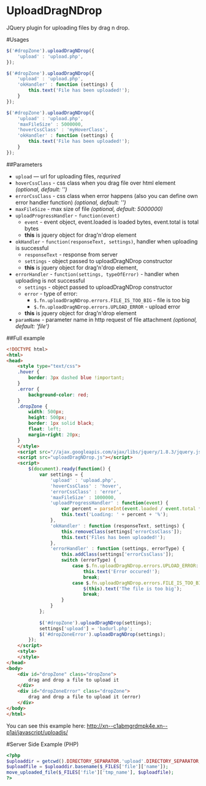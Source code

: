 # UploadDragNDrop
JQuery plugin for uploading files by drag n drop.

#Usages
```javascript
$('#dropZone').uploadDragNDrop({
	'upload' : 'upload.php', 
});
```
```javascript
$('#dropZone').uploadDragNDrop({
	'upload' : 'upload.php', 
	'okHandler' : function (settings) {					
		this.text('File has been uploaded!');
	}
});
```
```javascript
$('#dropZone').uploadDragNDrop({
	'upload' : 'upload.php', 
	'maxFileSize' : 5000000,
	'hoverCssClass' : 'myHoverClass',
	'okHandler' : function (settings) {					
		this.text('File has been uploaded!');
	}
});
```
##Parameters
* ``` upload ``` — url for uploading files, *requrired*
* ``` hoverCssClass ``` - css class when you drag file over html element *(optional, default: '')*
* ``` errorCssClass ``` - css class when error happens (also you can define own error handler function) *(optional, default: '')*
* ``` maxFileSize ``` - max size of file *(optional, default: 5000000)*
* ``` uploadProgressHandler ``` - ``` function(event) ```
	* ``` event ``` - event object, event.loaded is loaded bytes, event.total is total bytes
	* **this** is jquery object for drag'n'drop element
* ``` okHandler ``` - ``` function(responseText, settings) ```, handler when uploading is successful
	* ```responseText``` - response from server
	* ```settings``` - object passed to uploadDragNDrop constructor
	* **this** is jquery object for drag'n'drop element,
* ``` errorHandler ``` - ``` function(settings, typeOfError) ``` - handler when uploading is not successful
	* ```settings``` - object passed to uploadDragNDrop constructor
	* ```error``` - type of error:
		- ``` $.fn.uploadDragNDrop.errors.FILE_IS_TOO_BIG ``` - file is too big
		- ``` $.fn.uploadDragNDrop.errors.UPLOAD_ERROR ``` - upload error
	* **this** is jquery object for drag'n'drop element 
* ``` paramName ``` - parameter name in http request of file attachment *(optional, default: 'file')*

##Full example
```html
<!DOCTYPE html>
<html>
<head>
	<style type="text/css">
	.hover {
		border: 3px dashed blue !important;		
	}
	.error {
		background-color: red;
	}
	.dropZone {
		width: 500px;
		height: 500px;
		border: 1px solid black;
		float: left;
		margin-right: 20px;
	}	
	</style>
	<script src="//ajax.googleapis.com/ajax/libs/jquery/1.8.3/jquery.js"></script>
	<script src="uploadDragNDrop.js"></script>
	<script>
		$(document).ready(function() {
			var settings = {
				'upload' : 'upload.php', 
				'hoverCssClass' : 'hover', 
				'errorCssClass' : 'error',
				'maxFileSize' : 1000000,
				'uploadProgressHandler' : function(event) {
					var percent = parseInt(event.loaded / event.total * 100);
					this.text('Loading: ' + percent + '%');
				},
				'okHandler' : function (responseText, settings) {					
					this.removeClass(settings['errorCssClass']);
					this.text('Files has been uploaded!');
				},
				'errorHandler' : function (settings, errorType) {				
					this.addClass(settings['errorCssClass']);
					switch (errorType) {
						case $.fn.uploadDragNDrop.errors.UPLOAD_ERROR:
							this.text('Error occured!');	
							break;
						case $.fn.uploadDragNDrop.errors.FILE_IS_TOO_BIG:
							$(this).text('The file is too big');
							break;
					}
				}
			};
			
			$('#dropZone').uploadDragNDrop(settings);
			settings['upload'] = 'badurl.php';
			$('#dropZoneError').uploadDragNDrop(settings);
		});  
	</script>
	<style>
	</style>
</head>
<body>    
	<div id="dropZone" class="dropZone">
        drag and drop a file to upload it
    </div>
	<div id="dropZoneError" class="dropZone">
        drag and drop a file to upload it (error)
    </div>
</body>
</html>
```
You can see this example here: http://xn--c1abmgrdmpk4e.xn--p1ai/javascript/uploadjs/

#Server Side Example (PHP)
```php
<?php
$uploaddir = getcwd().DIRECTORY_SEPARATOR.'upload'.DIRECTORY_SEPARATOR;
$uploadfile = $uploaddir.basename($_FILES['file']['name']);
move_uploaded_file($_FILES['file']['tmp_name'], $uploadfile);
?>
```
